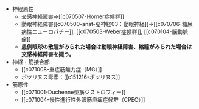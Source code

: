 - 神経原性
	- 交感神経障害⇒[[c070507-Horner症候群]]
	- 動眼神経障害[[c070500-anat-脳神経03：動眼神経]]⇒[[c070706-糖尿病性ニューロパチー]], [[c070503-Weber症候群]], [[c070104-脳動脈瘤]]
	- **患側眼球の散瞳がみられた場合は動眼神経障害、縮瞳がみられた場合は交感神経障害を疑う。**
- 神経・筋接合部
	- [[c071008-重症筋無力症（MG）]]
	- ボツリヌス毒素：[[c151216-ボツリヌス]]
- 筋原性
	- [[c071001-Duchenne型筋ジストロフィー]]
	- [[c071004-慢性進行性外眼筋麻痺症候群（CPEO）]]